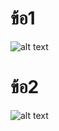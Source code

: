 # ข้อ1
![alt text](<สกรีนช็อต 2025-06-12 141322.png>)
# ข้อ2
![alt text](<สกรีนช็อต 2025-06-12 141639.png>)